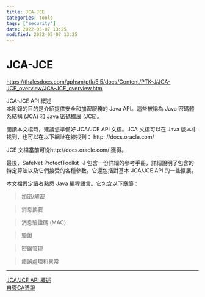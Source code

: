 ```yaml
---
title: JCA-JCE
categories: tools
tags: ["security"]
date: 2022-05-07 13:25
modified: 2022-05-07 13:25
---
```


# JCA-JCE

https://thalesdocs.com/gphsm/ptk/5.5/docs/Content/PTK-J/JCA-JCE_overview/JCA-JCE_overview.htm  
  
JCA-JCE API 概述  
本附錄的目的是介紹提供安全和加密服務的 Java API。這些被稱為 Java 密碼體系結構 (JCA) 和 Java 密碼擴展 (JCE)。  
  
閱讀本文檔時，建議您準備好 JCA/JCE API 文檔。JCA 文檔可以在 Java 版本中找到，也可以在以下網址在線找到： http: //docs.oracle.com/  
  
JCE 文檔當前可從http://docs.oracle.com/ 獲得。  
  
最後，SafeNet ProtectToolkit -J 包含一份詳細的參考手冊，詳細說明了包含的特定算法以及它們接受的各種參數。它還包括對基本 JCA/JCE API 的一些擴展。  
  
本文檔假定讀者熟悉 Java 編程語言。它包含以下章節：  
  
>加密/解密  
  
>消息摘要  
  
>消息驗證碼 (MAC)  
  
>驗證  
  
>密鑰管理  
  
>錯誤處理和異常



---------------------



[JCA/JCE API 概述](https://thalesdocs.com/gphsm/ptk/5.5/docs/Content/PTK-J/JCA-JCE_overview/JCA-JCE_overview.htm)  
[自簽CA憑證](https://ristw.dev/self-signed-ca/)  
